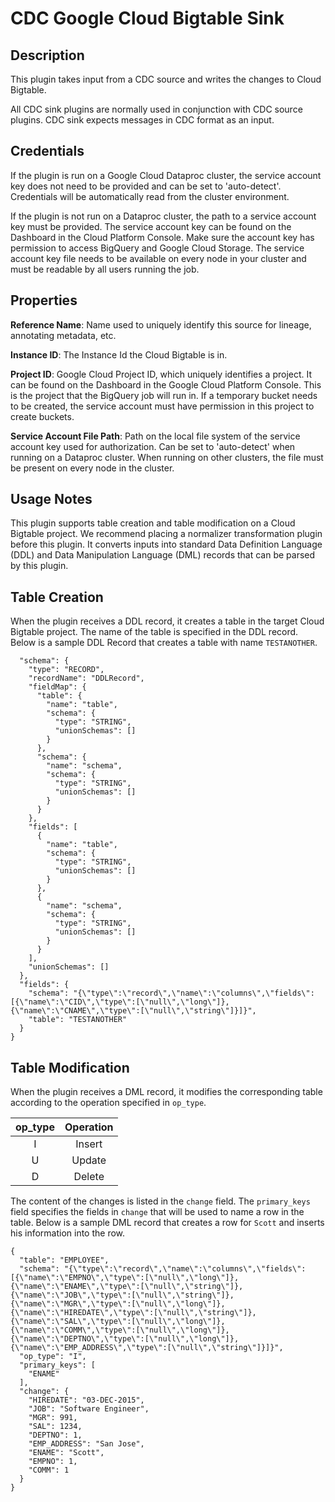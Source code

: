 # CDC Google Cloud Bigtable Sink

Description
-----------
This plugin takes input from a CDC source and writes the changes to Cloud Bigtable.

All CDC sink plugins are normally used in conjunction with CDC source plugins. 
CDC sink expects messages in CDC format as an input.  

Credentials
-----------
If the plugin is run on a Google Cloud Dataproc cluster, the service account key does not need to be
provided and can be set to 'auto-detect'.
Credentials will be automatically read from the cluster environment.

If the plugin is not run on a Dataproc cluster, the path to a service account key must be provided.
The service account key can be found on the Dashboard in the Cloud Platform Console.
Make sure the account key has permission to access BigQuery and Google Cloud Storage.
The service account key file needs to be available on every node in your cluster and
must be readable by all users running the job.

Properties
----------
**Reference Name**: Name used to uniquely identify this source for lineage, annotating metadata, etc.

**Instance ID**: The Instance Id the Cloud Bigtable is in.

**Project ID**: Google Cloud Project ID, which uniquely identifies a project.
It can be found on the Dashboard in the Google Cloud Platform Console. This is the project
that the BigQuery job will run in. If a temporary bucket needs to be created, the service account
must have permission in this project to create buckets.

**Service Account File Path**: Path on the local file system of the service account key used for
authorization. Can be set to 'auto-detect' when running on a Dataproc cluster.
When running on other clusters, the file must be present on every node in the cluster.

Usage Notes
-----------
This plugin supports table creation and table modification on a Cloud Bigtable project. 
We recommend placing a normalizer transformation plugin before this plugin. 
It converts inputs into standard Data Definition Language (DDL) and Data Manipulation Language (DML) records that 
can be parsed by this plugin.

Table Creation
--------------
When the plugin receives a DDL record, it creates a table in the target Cloud Bigtable project. The name of the table 
is specified in the DDL record. Below is a sample DDL Record that creates a table with name `TESTANOTHER`.
```{
  "schema": {
    "type": "RECORD",
    "recordName": "DDLRecord",
    "fieldMap": {
      "table": {
        "name": "table",
        "schema": {
          "type": "STRING",
          "unionSchemas": []
        }
      },
      "schema": {
        "name": "schema",
        "schema": {
          "type": "STRING",
          "unionSchemas": []
        }
      }
    },
    "fields": [
      {
        "name": "table",
        "schema": {
          "type": "STRING",
          "unionSchemas": []
        }
      },
      {
        "name": "schema",
        "schema": {
          "type": "STRING",
          "unionSchemas": []
        }
      }
    ],
    "unionSchemas": []
  },
  "fields": {
    "schema": "{\"type\":\"record\",\"name\":\"columns\",\"fields\":[{\"name\":\"CID\",\"type\":[\"null\",\"long\"]},{\"name\":\"CNAME\",\"type\":[\"null\",\"string\"]}]}",
    "table": "TESTANOTHER"
  }
}
```

Table Modification
--------------
When the plugin receives a DML record, it modifies the corresponding table according to the operation specified in 
`op_type`. 

| op\_type | Operation |
| :--------------: | :--------------: |
| I | Insert |
| U | Update | 
| D | Delete |

The content of the changes is listed in the `change` field. The `primary_keys` field specifies the fields in `change` 
that will be used to name a row in the table. Below is a sample DML record that creates a row for `Scott` and inserts 
his information into the row.
```
{
  "table": "EMPLOYEE",
  "schema": "{\"type\":\"record\",\"name\":\"columns\",\"fields\":[{\"name\":\"EMPNO\",\"type\":[\"null\",\"long\"]},{\"name\":\"ENAME\",\"type\":[\"null\",\"string\"]},{\"name\":\"JOB\",\"type\":[\"null\",\"string\"]},{\"name\":\"MGR\",\"type\":[\"null\",\"long\"]},{\"name\":\"HIREDATE\",\"type\":[\"null\",\"string\"]},{\"name\":\"SAL\",\"type\":[\"null\",\"long\"]},{\"name\":\"COMM\",\"type\":[\"null\",\"long\"]},{\"name\":\"DEPTNO\",\"type\":[\"null\",\"long\"]},{\"name\":\"EMP_ADDRESS\",\"type\":[\"null\",\"string\"]}]}",
  "op_type": "I",
  "primary_keys": [
    "ENAME"
  ],
  "change": {
    "HIREDATE": "03-DEC-2015",
    "JOB": "Software Engineer",
    "MGR": 991,
    "SAL": 1234,
    "DEPTNO": 1,
    "EMP_ADDRESS": "San Jose",
    "ENAME": "Scott",
    "EMPNO": 1,
    "COMM": 1
  }
}
```